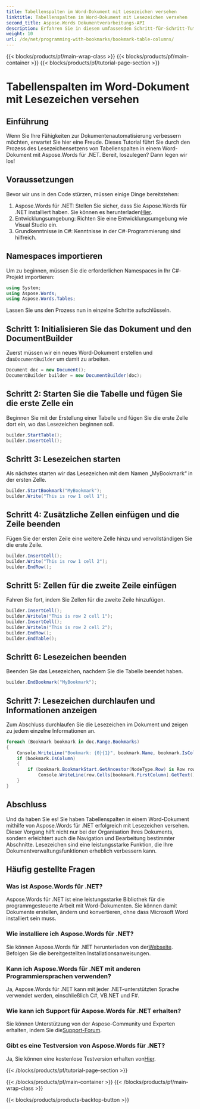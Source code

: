 ```yaml
---
title: Tabellenspalten im Word-Dokument mit Lesezeichen versehen
linktitle: Tabellenspalten im Word-Dokument mit Lesezeichen versehen
second_title: Aspose.Words Dokumentverarbeitungs-API
description: Erfahren Sie in diesem umfassenden Schritt-für-Schritt-Tutorial, wie Sie mit Aspose.Words für .NET Tabellenspalten in einem Word-Dokument mit Lesezeichen versehen.
weight: 10
url: /de/net/programming-with-bookmarks/bookmark-table-columns/
---
```


{{< blocks/products/pf/main-wrap-class >}}
{{< blocks/products/pf/main-container >}}
{{< blocks/products/pf/tutorial-page-section >}}

# Tabellenspalten im Word-Dokument mit Lesezeichen versehen

## Einführung

Wenn Sie Ihre Fähigkeiten zur Dokumentenautomatisierung verbessern möchten, erwartet Sie hier eine Freude. Dieses Tutorial führt Sie durch den Prozess des Lesezeichensetzens von Tabellenspalten in einem Word-Dokument mit Aspose.Words für .NET. Bereit, loszulegen? Dann legen wir los!

## Voraussetzungen

Bevor wir uns in den Code stürzen, müssen einige Dinge bereitstehen:

1.  Aspose.Words für .NET: Stellen Sie sicher, dass Sie Aspose.Words für .NET installiert haben. Sie können es herunterladen[Hier](https://releases.aspose.com/words/net/).
2. Entwicklungsumgebung: Richten Sie eine Entwicklungsumgebung wie Visual Studio ein.
3. Grundkenntnisse in C#: Kenntnisse in der C#-Programmierung sind hilfreich.

## Namespaces importieren

Um zu beginnen, müssen Sie die erforderlichen Namespaces in Ihr C#-Projekt importieren:

```csharp
using System;
using Aspose.Words;
using Aspose.Words.Tables;
```

Lassen Sie uns den Prozess nun in einzelne Schritte aufschlüsseln.

## Schritt 1: Initialisieren Sie das Dokument und den DocumentBuilder

 Zuerst müssen wir ein neues Word-Dokument erstellen und das`DocumentBuilder` um damit zu arbeiten.

```csharp
Document doc = new Document();
DocumentBuilder builder = new DocumentBuilder(doc);
```

## Schritt 2: Starten Sie die Tabelle und fügen Sie die erste Zelle ein

Beginnen Sie mit der Erstellung einer Tabelle und fügen Sie die erste Zelle dort ein, wo das Lesezeichen beginnen soll.

```csharp
builder.StartTable();
builder.InsertCell();
```

## Schritt 3: Lesezeichen starten

Als nächstes starten wir das Lesezeichen mit dem Namen „MyBookmark“ in der ersten Zelle.

```csharp
builder.StartBookmark("MyBookmark");
builder.Write("This is row 1 cell 1");
```

## Schritt 4: Zusätzliche Zellen einfügen und die Zeile beenden

Fügen Sie der ersten Zeile eine weitere Zelle hinzu und vervollständigen Sie die erste Zeile.

```csharp
builder.InsertCell();
builder.Write("This is row 1 cell 2");
builder.EndRow();
```

## Schritt 5: Zellen für die zweite Zeile einfügen

Fahren Sie fort, indem Sie Zellen für die zweite Zeile hinzufügen.

```csharp
builder.InsertCell();
builder.Writeln("This is row 2 cell 1");
builder.InsertCell();
builder.Writeln("This is row 2 cell 2");
builder.EndRow();
builder.EndTable();
```

## Schritt 6: Lesezeichen beenden

Beenden Sie das Lesezeichen, nachdem Sie die Tabelle beendet haben.

```csharp
builder.EndBookmark("MyBookmark");
```

## Schritt 7: Lesezeichen durchlaufen und Informationen anzeigen

Zum Abschluss durchlaufen Sie die Lesezeichen im Dokument und zeigen zu jedem einzelne Informationen an.

```csharp
foreach (Bookmark bookmark in doc.Range.Bookmarks)
{
    Console.WriteLine("Bookmark: {0}{1}", bookmark.Name, bookmark.IsColumn ? " (Column)" : "");
    if (bookmark.IsColumn)
    {
        if (bookmark.BookmarkStart.GetAncestor(NodeType.Row) is Row row && bookmark.FirstColumn < row.Cells.Count)
            Console.WriteLine(row.Cells[bookmark.FirstColumn].GetText().TrimEnd(ControlChar.CellChar));
    }
}
```

## Abschluss

Und da haben Sie es! Sie haben Tabellenspalten in einem Word-Dokument mithilfe von Aspose.Words für .NET erfolgreich mit Lesezeichen versehen. Dieser Vorgang hilft nicht nur bei der Organisation Ihres Dokuments, sondern erleichtert auch die Navigation und Bearbeitung bestimmter Abschnitte. Lesezeichen sind eine leistungsstarke Funktion, die Ihre Dokumentverwaltungsfunktionen erheblich verbessern kann.

## Häufig gestellte Fragen

### Was ist Aspose.Words für .NET?
Aspose.Words für .NET ist eine leistungsstarke Bibliothek für die programmgesteuerte Arbeit mit Word-Dokumenten. Sie können damit Dokumente erstellen, ändern und konvertieren, ohne dass Microsoft Word installiert sein muss.

### Wie installiere ich Aspose.Words für .NET?
 Sie können Aspose.Words für .NET herunterladen von der[Webseite](https://releases.aspose.com/words/net/). Befolgen Sie die bereitgestellten Installationsanweisungen.

### Kann ich Aspose.Words für .NET mit anderen Programmiersprachen verwenden?
Ja, Aspose.Words für .NET kann mit jeder .NET-unterstützten Sprache verwendet werden, einschließlich C#, VB.NET und F#.

### Wie kann ich Support für Aspose.Words für .NET erhalten?
 Sie können Unterstützung von der Aspose-Community und Experten erhalten, indem Sie die[Support-Forum](https://forum.aspose.com/c/words/8).

### Gibt es eine Testversion von Aspose.Words für .NET?
 Ja, Sie können eine kostenlose Testversion erhalten von[Hier](https://releases.aspose.com/).

{{< /blocks/products/pf/tutorial-page-section >}}

{{< /blocks/products/pf/main-container >}}
{{< /blocks/products/pf/main-wrap-class >}}

{{< blocks/products/products-backtop-button >}}
